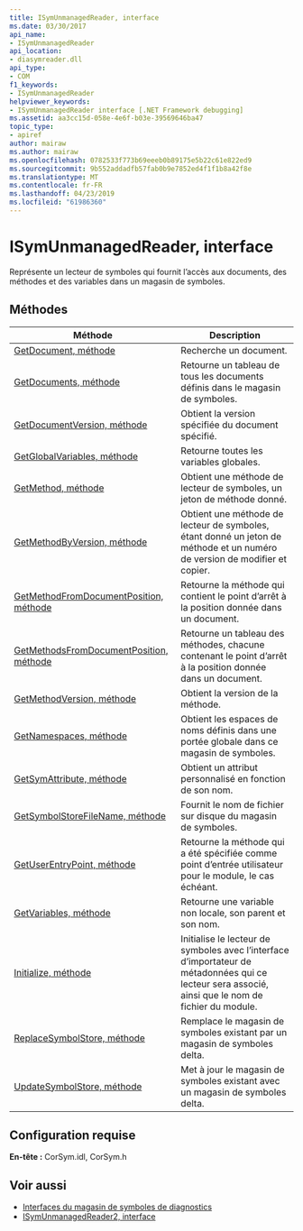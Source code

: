 ```yaml
---
title: ISymUnmanagedReader, interface
ms.date: 03/30/2017
api_name:
- ISymUnmanagedReader
api_location:
- diasymreader.dll
api_type:
- COM
f1_keywords:
- ISymUnmanagedReader
helpviewer_keywords:
- ISymUnmanagedReader interface [.NET Framework debugging]
ms.assetid: aa3cc15d-058e-4e6f-b03e-39569646ba47
topic_type:
- apiref
author: mairaw
ms.author: mairaw
ms.openlocfilehash: 0782533f773b69eeeb0b89175e5b22c61e822ed9
ms.sourcegitcommit: 9b552addadfb57fab0b9e7852ed4f1f1b8a42f8e
ms.translationtype: MT
ms.contentlocale: fr-FR
ms.lasthandoff: 04/23/2019
ms.locfileid: "61986360"
---
```

# <a name="isymunmanagedreader-interface"></a>ISymUnmanagedReader, interface
Représente un lecteur de symboles qui fournit l’accès aux documents, des méthodes et des variables dans un magasin de symboles.  
  
## <a name="methods"></a>Méthodes  
  
|Méthode|Description|  
|------------|-----------------|  
|[GetDocument, méthode](../../../../docs/framework/unmanaged-api/diagnostics/isymunmanagedreader-getdocument-method.md)|Recherche un document.|  
|[GetDocuments, méthode](../../../../docs/framework/unmanaged-api/diagnostics/isymunmanagedreader-getdocuments-method.md)|Retourne un tableau de tous les documents définis dans le magasin de symboles.|  
|[GetDocumentVersion, méthode](../../../../docs/framework/unmanaged-api/diagnostics/isymunmanagedreader-getdocumentversion-method.md)|Obtient la version spécifiée du document spécifié.|  
|[GetGlobalVariables, méthode](../../../../docs/framework/unmanaged-api/diagnostics/isymunmanagedreader-getglobalvariables-method.md)|Retourne toutes les variables globales.|  
|[GetMethod, méthode](../../../../docs/framework/unmanaged-api/diagnostics/isymunmanagedreader-getmethod-method.md)|Obtient une méthode de lecteur de symboles, un jeton de méthode donné.|  
|[GetMethodByVersion, méthode](../../../../docs/framework/unmanaged-api/diagnostics/isymunmanagedreader-getmethodbyversion-method.md)|Obtient une méthode de lecteur de symboles, étant donné un jeton de méthode et un numéro de version de modifier et copier.|  
|[GetMethodFromDocumentPosition, méthode](../../../../docs/framework/unmanaged-api/diagnostics/isymunmanagedreader-getmethodfromdocumentposition-method.md)|Retourne la méthode qui contient le point d’arrêt à la position donnée dans un document.|  
|[GetMethodsFromDocumentPosition, méthode](../../../../docs/framework/unmanaged-api/diagnostics/isymunmanagedreader-getmethodsfromdocumentposition-method.md)|Retourne un tableau des méthodes, chacune contenant le point d’arrêt à la position donnée dans un document.|  
|[GetMethodVersion, méthode](../../../../docs/framework/unmanaged-api/diagnostics/isymunmanagedreader-getmethodversion-method.md)|Obtient la version de la méthode.|  
|[GetNamespaces, méthode](../../../../docs/framework/unmanaged-api/diagnostics/isymunmanagedreader-getnamespaces-method.md)|Obtient les espaces de noms définis dans une portée globale dans ce magasin de symboles.|  
|[GetSymAttribute, méthode](../../../../docs/framework/unmanaged-api/diagnostics/isymunmanagedreader-getsymattribute-method.md)|Obtient un attribut personnalisé en fonction de son nom.|  
|[GetSymbolStoreFileName, méthode](../../../../docs/framework/unmanaged-api/diagnostics/isymunmanagedreader-getsymbolstorefilename-method.md)|Fournit le nom de fichier sur disque du magasin de symboles.|  
|[GetUserEntryPoint, méthode](../../../../docs/framework/unmanaged-api/diagnostics/isymunmanagedreader-getuserentrypoint-method.md)|Retourne la méthode qui a été spécifiée comme point d’entrée utilisateur pour le module, le cas échéant.|  
|[GetVariables, méthode](../../../../docs/framework/unmanaged-api/diagnostics/isymunmanagedreader-getvariables-method.md)|Retourne une variable non locale, son parent et son nom.|  
|[Initialize, méthode](../../../../docs/framework/unmanaged-api/diagnostics/isymunmanagedreader-initialize-method.md)|Initialise le lecteur de symboles avec l’interface d’importateur de métadonnées qui ce lecteur sera associé, ainsi que le nom de fichier du module.|  
|[ReplaceSymbolStore, méthode](../../../../docs/framework/unmanaged-api/diagnostics/isymunmanagedreader-replacesymbolstore-method.md)|Remplace le magasin de symboles existant par un magasin de symboles delta.|  
|[UpdateSymbolStore, méthode](../../../../docs/framework/unmanaged-api/diagnostics/isymunmanagedreader-updatesymbolstore-method.md)|Met à jour le magasin de symboles existant avec un magasin de symboles delta.|  
  
## <a name="requirements"></a>Configuration requise  
 **En-tête :** CorSym.idl, CorSym.h  
  
## <a name="see-also"></a>Voir aussi

- [Interfaces du magasin de symboles de diagnostics](../../../../docs/framework/unmanaged-api/diagnostics/diagnostics-symbol-store-interfaces.md)
- [ISymUnmanagedReader2, interface](../../../../docs/framework/unmanaged-api/diagnostics/isymunmanagedreader2-interface.md)
